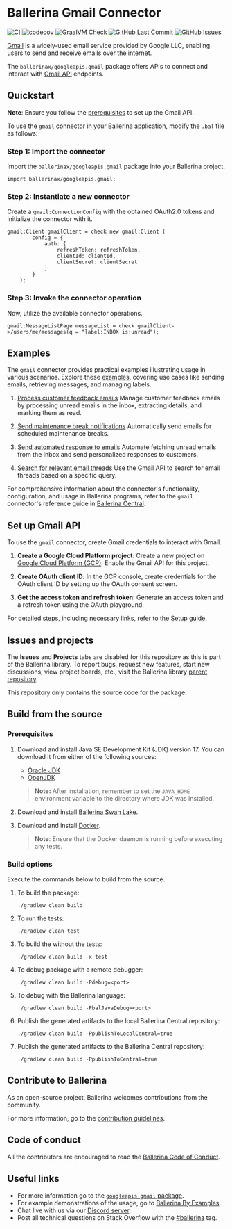 # Ballerina Gmail Connector

[![CI](https://github.com/ballerina-platform/module-ballerinax-googleapis.gmail/actions/workflows/ci.yml/badge.svg)](https://github.com/ballerina-platform/module-ballerinax-googleapis.gmail/actions/workflows/ci.yml)
[![codecov](https://codecov.io/gh/ballerina-platform/module-ballerinax-googleapis.gmail/branch/master/graph/badge.svg)](https://codecov.io/gh/ballerina-platform/module-ballerinax-googleapis.gmail)
[![GraalVM Check](https://github.com/ballerina-platform/module-ballerinax-googleapis.gmail/actions/workflows/build-with-bal-test-graalvm.yml/badge.svg)](https://github.com/ballerina-platform/module-ballerinax-googleapis.gmail/actions/workflows/build-with-bal-test-graalvm.yml)
[![GitHub Last Commit](https://img.shields.io/github/last-commit/ballerina-platform/module-ballerinax-googleapis.gmail.svg)](https://github.com/ballerina-platform/module-ballerinax-googleapis.gmail/commits/master)
[![GitHub Issues](https://img.shields.io/github/issues/ballerina-platform/ballerina-library/module/googleapis.gmail.svg?label=Open%20Issues)](https://github.com/ballerina-platform/ballerina-library/labels/module%2Fgoogleapis.gmail)

[Gmail](https://blog.google/products/gmail/) is a widely-used email service provided by Google LLC, enabling users to send and receive emails over the internet.

The `ballerinax/googleapis.gmail` package offers APIs to connect and interact with [Gmail API](https://developers.google.com/gmail/api/guides) endpoints.

## Quickstart

**Note**: Ensure you follow the [prerequisites](https://github.com/ballerina-platform/module-ballerinax-googleapis.gmail#set-up-gmail-api) to set up the Gmail API.

To use the `gmail` connector in your Ballerina application, modify the `.bal` file as follows:

### Step 1: Import the connector
Import the `ballerinax/googleapis.gmail` package into your Ballerina project.
```ballerina
import ballerinax/googleapis.gmail;
```

### Step 2: Instantiate a new connector
Create a `gmail:ConnectionConfig` with the obtained OAuth2.0 tokens and initialize the connector with it.
```ballerina
gmail:Client gmailClient = check new gmail:Client (
        config = {
            auth: {
                refreshToken: refreshToken,
                clientId: clientId,
                clientSecret: clientSecret
            }
        }
    );
```

### Step 3: Invoke the connector operation
Now, utilize the available connector operations.
```ballerina
gmail:MessageListPage messageList = check gmailClient->/users/me/messages(q = "label:INBOX is:unread");
```

## Examples

The `gmail` connector provides practical examples illustrating usage in various scenarios. Explore these [examples](https://github.com/ballerina-platform/module-ballerinax-googleapis.gmail/tree/master/examples), covering use cases like sending emails, retrieving messages, and managing labels.

1. [Process customer feedback emails](https://github.com/ballerina-platform/module-ballerinax-googleapis.gmail/tree/master/examples/process-mails/main.bal)
    Manage customer feedback emails by processing unread emails in the inbox, extracting details, and marking them as read.


2. [Send maintenance break notifications](https://github.com/ballerina-platform/module-ballerinax-googleapis.gmail/tree/master/examples/send-mails/main.bal)
    Automatically send emails for scheduled maintenance breaks.

3. [Send automated response to emails](https://github.com/ballerina-platform/module-ballerinax-googleapis.gmail/tree/master/examples/reply-mails/main.bal)
    Automate fetching unread emails from the Inbox and send personalized responses to customers.

4. [Search for relevant email threads](https://github.com/ballerina-platform/module-ballerinax-googleapis.gmail/tree/master/examples/search-threads/main.bal)
    Use the Gmail API to search for email threads based on a specific query.

For comprehensive information about the connector's functionality, configuration, and usage in Ballerina programs, refer to the `gmail` connector's reference guide in [Ballerina Central](https://central.ballerina.io/ballerinax/googleapis.gmail/latest).

## Set up Gmail API

To use the `gmail` connector, create Gmail credentials to interact with Gmail.

1. **Create a Google Cloud Platform project**: Create a new project on [Google Cloud Platform (GCP)](https://console.cloud.google.com/getting-started?pli=1). Enable the Gmail API for this project.

2. **Create OAuth client ID**: In the GCP console, create credentials for the OAuth client ID by setting up the OAuth consent screen.

3. **Get the access token and refresh token**: Generate an access token and a refresh token using the OAuth playground.

For detailed steps, including necessary links, refer to the [Setup guide](https://github.com/ballerina-platform/module-ballerinax-googleapis.gmail/tree/master/docs/setup/setup.md).

## Issues and projects 

The **Issues** and **Projects** tabs are disabled for this repository as this is part of the Ballerina library. To report bugs, request new features, start new discussions, view project boards, etc., visit the Ballerina library [parent repository](https://github.com/ballerina-platform/ballerina-library). 

This repository only contains the source code for the package.

## Build from the source

### Prerequisites

1. Download and install Java SE Development Kit (JDK) version 17. You can download it from either of the following sources:

   * [Oracle JDK](https://www.oracle.com/java/technologies/downloads/)
   * [OpenJDK](https://adoptium.net/)

    > **Note:** After installation, remember to set the `JAVA_HOME` environment variable to the directory where JDK was installed.

2. Download and install [Ballerina Swan Lake](https://ballerina.io/).

3. Download and install [Docker](https://www.docker.com/get-started).

    > **Note**: Ensure that the Docker daemon is running before executing any tests.

### Build options

Execute the commands below to build from the source.

1. To build the package:
   ```
   ./gradlew clean build
   ```

2. To run the tests:
   ```
   ./gradlew clean test
   ```

3. To build the without the tests:
   ```
   ./gradlew clean build -x test
   ```

5. To debug package with a remote debugger:
   ```
   ./gradlew clean build -Pdebug=<port>
   ```

6. To debug with the Ballerina language:
   ```
   ./gradlew clean build -PbalJavaDebug=<port>
   ```

7. Publish the generated artifacts to the local Ballerina Central repository:
    ```
    ./gradlew clean build -PpublishToLocalCentral=true
    ```

8. Publish the generated artifacts to the Ballerina Central repository:
   ```
   ./gradlew clean build -PpublishToCentral=true
   ```

## Contribute to Ballerina

As an open-source project, Ballerina welcomes contributions from the community.

For more information, go to the [contribution guidelines](https://github.com/ballerina-platform/ballerina-lang/blob/master/CONTRIBUTING.md).

## Code of conduct

All the contributors are encouraged to read the [Ballerina Code of Conduct](https://ballerina.io/code-of-conduct).

## Useful links

* For more information go to the [`googleapis.gmail` package](https://lib.ballerina.io/ballerinax/googleapis.gmail/latest).
* For example demonstrations of the usage, go to [Ballerina By Examples](https://ballerina.io/learn/by-example/).
* Chat live with us via our [Discord server](https://discord.gg/ballerinalang).
* Post all technical questions on Stack Overflow with the [#ballerina](https://stackoverflow.com/questions/tagged/ballerina) tag.
